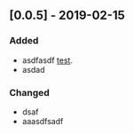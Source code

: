 ## [0.0.5] - 2019-02-15

### Added

- asdfasdf [test](https://test.de).
- asdad

### Changed

- dsaf
- aaasdfsadf
